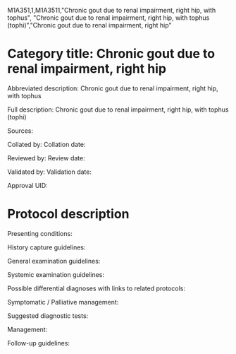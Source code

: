 M1A351,1,M1A3511,"Chronic gout due to renal impairment, right hip, with tophus", "Chronic gout due to renal impairment, right hip, with tophus (tophi)","Chronic gout due to renal impairment, right hip"
# Category title: Chronic gout due to renal impairment, right hip

Abbreviated description: Chronic gout due to renal impairment, right hip, with tophus

Full description: Chronic gout due to renal impairment, right hip, with tophus (tophi)

Sources:

Collated by:
Collation date:

Reviewed by:
Review date:

Validated by:
Validation date:

Approval UID:

# Protocol description

Presenting conditions:

History capture guidelines:

General examination guidelines:

Systemic examination guidelines:

Possible differential diagnoses with links to related protocols:

Symptomatic / Palliative management:

Suggested diagnostic tests:

Management:

Follow-up guidelines:
